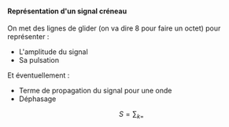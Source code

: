 #### Représentation d'un signal créneau
On met des lignes de glider (on va dire 8 pour faire un octet) pour représenter : 
- L'amplitude du signal
- Sa pulsation

Et éventuellement : 
- Terme de propagation du signal pour une onde
- Déphasage


$$S = \sum_{k = }$$